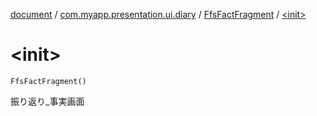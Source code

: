 [document](../../index.md) / [com.myapp.presentation.ui.diary](../index.md) / [FfsFactFragment](index.md) / [&lt;init&gt;](./-init-.md)

# &lt;init&gt;

`FfsFactFragment()`

振り返り_事実画面

